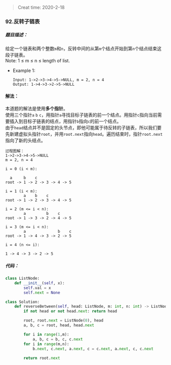 > Creat time: 2020-2-18
### 92.反转子链表
##### 题目描述：
给定一个链表和两个整数`m`和`n`，反转中间的从第`m`个结点开始到第`n`个结点结束这段子链表。  
Note: 1 ≤ m ≤ n ≤ length of list.  

- Example 1:
    ```
    Input: 1->2->3->4->5->NULL, m = 2, n = 4
    Output: 1->4->3->2->5->NULL
    ```

#### 解法：
本道题的解法是使用**多个指针**。  
使用三个指针`a` `b` `c`，用指针`a`寻找目标子链表的前一个结点。用指针`c`指向当前需要插入到目标子链表的结点，用指针`b`指向`c`的前一个结点。  
由于`head`结点并不是固定的头节点，即他可能属于待反转的子链表，所以我们要先新建虚拟头指针`root`，并用`root.next`指向`head`。遍历结束时，指针`root.next`指向了新的头结点。  

`过程图解：`  
`1->2->3->4->5->NULL`  
`m = 2, n = 4`

```
i = 0 (i < m):

  a     b    c
root -> 1 -> 2 -> 3 -> 4 -> 5
```
```
i = 1 (i < m): 
        a    b    c
root -> 1 -> 2 -> 3 -> 4 -> 5
```
```
i = 2 (m <= i < n):
        a         b    c
root -> 1 -> 3 -> 2 -> 4 -> 5
```
```
i = 3 (m <= i < n):
        a              b    c
root -> 1 -> 4 -> 3 -> 2 -> 5
```
```
i = 4 (n <= i):

1 -> 4 -> 3 -> 2 -> 5
```  
 
##### 代码：

```python
class ListNode:
    def __init__(self, x):
        self.val = x
        self.next = None

class Solution:
    def reverseBetween(self, head: ListNode, m: int, n: int) -> ListNode:
        if not head or not head.next: return head

        root, root.next = ListNode(0), head
        a, b, c = root, head, head.next

        for i in range(1,m):
            a, b, c = b, c, c.next
        for i in range(m,n):
            b.next, c.next, a.next, c = c.next, a.next, c, c.next
                     
        return root.next
        
```
